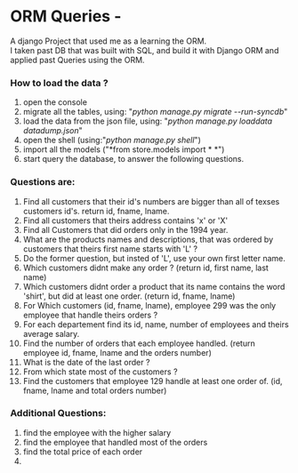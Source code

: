 
# ORM Queries - 
 A django Project that used me as a learning the ORM.  
 I taken past DB that was built with SQL, and build it with Django ORM and applied past Queries using the ORM.
 
### How to load the data ?
1. open the console
2. migrate all the tables, using: "*python manage.py migrate --run-syncdb*"
3. load the data from the json file, using: "*python manage.py loaddata datadump.json*"
4. open the shell (using:"*python manage.py shell*")
5. import all the models ("*from store.models import \* *")
6. start query the database, to answer the following questions.
 
### Questions are:
1. Find all customers that their id's numbers are bigger than all of texses customers id's. return id, fname, lname.
2. Find all customers that theirs address contains 'x' or 'X'
3. Find all Customers that did orders only in the 1994 year.
4. What are the products names and descriptions, that was ordered by customers that theirs first name starts with 'L' ?
5. Do the former question, but insted of 'L', use your own first letter name.
6. Which customers didnt make any order ? (return id, first name, last name)
7. Which customers didnt order a product that its name contains the word 'shirt', but did at least one order. (return id, fname, lname)
8. For Which customers (id, fname, lname), employee 299 was the only employee that handle theirs orders ?
9. For each departement find its id, name, number of employees and theirs average salary. 
10. Find the number of orders that each employee handled. (return employee id, fname, lname and the orders number)
11. What is the date of the last order ?
12. From which state most of the customers ?
13. Find the customers that employee 129 handle at least one order of. (id, fname, lname and total orders number)


### Additional Questions:
1. find the employee with the higher salary
2. find the employee that handled most of the orders
3. find the total price of each order
4. 
